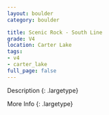 ```yaml
---
layout: boulder
category: boulder

title: Scenic Rock - South Line
grade: V4
location: Carter Lake
tags:
- v4
- carter_lake
full_page: false
---
```



Description
{: .largetype}


More Info
{: .largetype}

